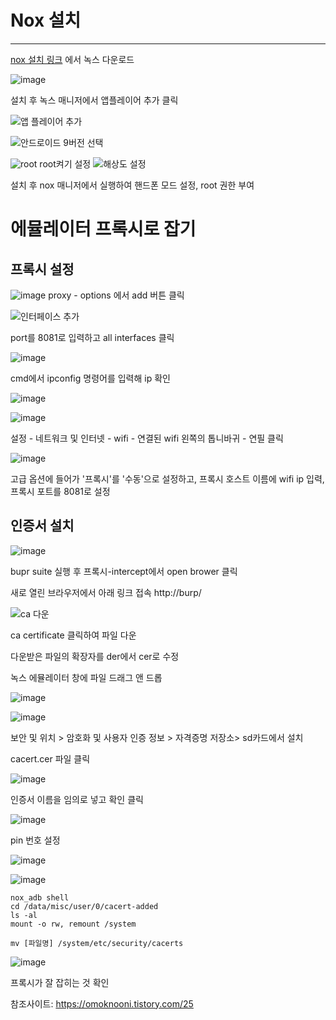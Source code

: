 # Nox 설치
---

[nox 설치 링크](https://kr.bignox.com/)
에서 녹스 다운로드

![image](https://user-images.githubusercontent.com/53963779/201028139-2dfca496-4dec-4aac-85e0-54740382b8e4.png)

설치 후 녹스 매니저에서 앱플레이어 추가 클릭

![앱 플레이어 추가](https://user-images.githubusercontent.com/53963779/201034172-65182bc8-491e-46f4-ad19-a767af64bdc9.png)

![안드로이드 9버전 선택](https://user-images.githubusercontent.com/53963779/201034373-94c25ef9-4c55-45c2-9bf1-c4cb415daaff.png)


![root](https://user-images.githubusercontent.com/53963779/201034723-bf4e4af8-5355-4f5e-9835-566e4d305c73.png)
root켜기 설정
![해상도 설정](https://user-images.githubusercontent.com/53963779/201034963-fdd22c70-b6ba-4ef1-b5b0-08153e24c64d.png)

설치 후 nox 매니저에서 실행하여 핸드폰 모드 설정, root 권한 부여

 

 # 에뮬레이터 프록시로 잡기

## 프록시 설정

![image](https://user-images.githubusercontent.com/53963779/201246638-4b792014-9130-4c27-bc8c-19194795c0ef.png)
proxy - options 에서 add 버튼 클릭

![인터페이스 추가](https://user-images.githubusercontent.com/53963779/201027646-8fbb70cf-21e5-4500-b801-f427bb0a1484.png)

port를 8081로 입력하고 all interfaces 클릭

![image](https://user-images.githubusercontent.com/53963779/201247017-2f6c8d7e-160c-47dc-a66e-d4f630444140.png)

cmd에서 ipconfig 명령어를 입력해 ip 확인


![image](https://user-images.githubusercontent.com/53963779/201247669-2a461634-876f-4ed9-82f4-0492f11ccfa3.png)

![image](https://user-images.githubusercontent.com/53963779/201247765-109202a3-33f5-42a0-ad0d-721398c815f4.png)


설정 - 네트워크 및 인터넷 - wifi - 연결된 wifi 왼쪽의 톱니바귀 - 연필 클릭


![image](https://user-images.githubusercontent.com/53963779/201248218-4b61c266-bbfe-4767-8d64-a75bc6c54e45.png)

고급 옵션에 들어가 '프록시'를 '수동'으로 설정하고,
 프록시 호스트 이름에 wifi ip 입력, 프록시 포트를 8081로 설정

## 인증서 설치
![image](https://user-images.githubusercontent.com/53963779/201243801-db5d6c6d-712e-480e-bbe8-af1ad8a4435f.png)

bupr suite 실행 후 프록시-intercept에서 open brower 클릭

새로 열린 브라우저에서 아래 링크 접속
http://burp/

 ![ca 다운](https://user-images.githubusercontent.com/53963779/201242986-2d3b841a-5756-41a0-b05d-1df4fdd2f4d4.png)

ca certificate 클릭하여 파일 다운

다운받은 파일의 확장자를 der에서 cer로 수정


녹스 에뮬레이터 창에 파일 드래그 앤 드롭

![image](https://user-images.githubusercontent.com/53963779/201243452-1cf5633c-646a-4f64-9378-86e4bacc4dbc.png)


![image](https://user-images.githubusercontent.com/53963779/201244662-a198f1c4-2268-4e12-9f84-9e3373e16a7c.png)

보안 및 위치 > 암호화 및 사용자 인증 정보 > 자격증명 저장소> sd카드에서 설치

cacert.cer 파일 클릭

![image](https://user-images.githubusercontent.com/53963779/201244849-a7ef0e76-57e8-43bd-895e-e7998c801f8f.png)

인증서 이름을 임의로 넣고 확인 클릭

![image](https://user-images.githubusercontent.com/53963779/201244997-f5d61798-0ff4-4757-95f4-85371ad1785b.png)

pin 번호 설정

![image](https://user-images.githubusercontent.com/53963779/201245134-54adba11-a69a-4d73-8432-d7f34caf74d7.png)

![image](https://user-images.githubusercontent.com/53963779/201245666-646d771e-4db0-4f0a-aca4-aee1e4448f2f.png)

```
nox_adb shell
cd /data/misc/user/0/cacert-added
ls -al
mount -o rw, remount /system

mv [파일명] /system/etc/security/cacerts
```

![image](https://user-images.githubusercontent.com/53963779/201246185-dd8d1176-03e3-4c08-8cb4-1f1d2cbb9018.png)

프록시가 잘 잡히는 것 확인

참조사이트: https://omoknooni.tistory.com/25